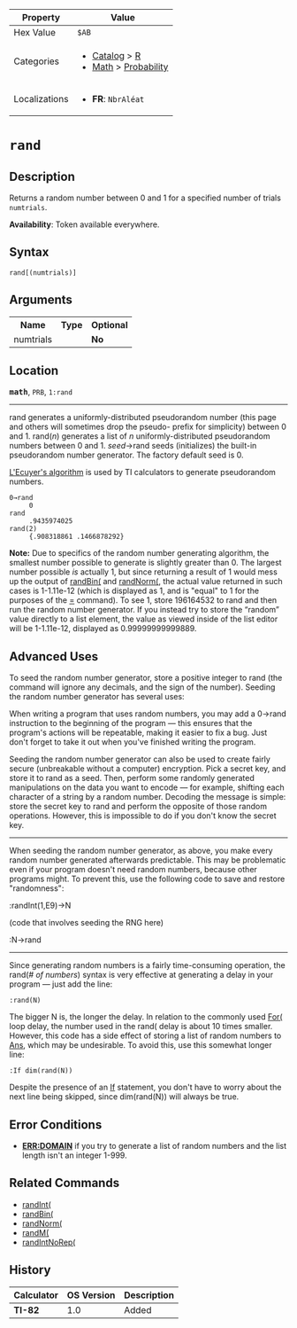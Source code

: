 | Property      | Value |
|---------------|-------|
| Hex Value     | `$AB`|
| Categories    | <ul><li>[Catalog](<../categories/Catalog.md>) > [R](<../categories/Catalog.md#R>)</li><li>[Math](<../categories/Math.md>) > [Probability](<../categories/Math.md#Probability>)</li></ul> |
| Localizations | <ul><li><b>FR</b>: `NbrAléat`</li></ul> |

# `rand`

## Description
Returns a random number between 0 and 1 for a specified number of trials `numtrials`.


<b>Availability</b>: Token available everywhere.

## Syntax
`rand[(numtrials)]`

## Arguments
<table>
<tr><th>Name</th><th>Type</th><th>Optional</th></tr>

<tr><td>numtrials</td><td></td><td><b>No</b></td></tr>

</table>

## Location
<tt><kbd><b>math</b></kbd></tt>, `PRB`, `1:rand`
<hr>

rand generates a uniformly-distributed pseudorandom number (this page and others will sometimes drop the pseudo- prefix for simplicity) between 0 and 1. rand(_n_) generates a list of _n_ uniformly-distributed pseudorandom numbers between 0 and 1. _seed_→rand seeds (initializes) the built-in pseudorandom number generator. The factory default seed is 0.

[L'Ecuyer's algorithm](http://webhome.csc.uvic.ca/~wkui/Courses/CSC446/CLCG.pdf) is used by TI calculators to generate pseudorandom numbers.

```ti-basic
0→rand
     0
rand
     .9435974025
rand(2)
     {.908318861 .1466878292}
```

**Note:** Due to specifics of the random number generating algorithm, the smallest number possible to generate is slightly greater than 0. The largest number possible _is_ actually 1, but since returning a result of 1 would mess up the output of [randBin(](/randbin) and [randNorm(](/randnorm), the actual value returned in such cases is 1-1.11e-12 (which is displayed as 1, and is "equal" to 1 for the purposes of the [=](/equal) command). To see 1, store 196164532 to rand and then run the random number generator. If you instead try to store the “random” value directly to a list element, the value as viewed inside of the list editor will be 1-1.11e-12, displayed as 0.99999999999889.

## Advanced Uses

To seed the random number generator, store a positive integer to rand (the command will ignore any decimals, and the sign of the number). Seeding the random number generator has several uses:

When writing a program that uses random numbers, you may add a 0→rand instruction to the beginning of the program — this ensures that the program's actions will be repeatable, making it easier to fix a bug. Just don't forget to take it out when you've finished writing the program.

Seeding the random number generator can also be used to create fairly secure (unbreakable without a computer) encryption. Pick a secret key, and store it to rand as a seed. Then, perform some randomly generated manipulations on the data you want to encode — for example, shifting each character of a string by a random number. Decoding the message is simple: store the secret key to rand and perform the opposite of those random operations. However, this is impossible to do if you don't know the secret key.

* * *

When seeding the random number generator, as above, you make every random number generated afterwards predictable. This may be problematic even if your program doesn't need random numbers, because other programs might. To prevent this, use the following code to save and restore "randomness":

:randInt(1,E9)→N

(code that involves seeding the RNG here)

:N→rand

* * *

Since generating random numbers is a fairly time-consuming operation, the rand(_# of numbers_) syntax is very effective at generating a delay in your program — just add the line:

```ti-basic
:rand(N)
```

  
The bigger N is, the longer the delay. In relation to the commonly used [For(](/for) loop delay, the number used in the rand( delay is about 10 times smaller. However, this code has a side effect of storing a list of random numbers to [Ans](/ans), which may be undesirable. To avoid this, use this somewhat longer line:

```ti-basic
:If dim(rand(N))
```

  
Despite the presence of an [If](/if) statement, you don't have to worry about the next line being skipped, since dim(rand(N)) will always be true.

## Error Conditions

*   **[ERR:DOMAIN](/errors#domain)** if you try to generate a list of random numbers and the list length isn't an integer 1-999.

## Related Commands

*   [randInt(](/randint)
*   [randBin(](/randbin)
*   [randNorm(](/randnorm)
*   [randM(](/randm)
*   [randIntNoRep(](/randintnorep)

## History
| Calculator | OS Version | Description |
|------------|------------|-------------|
| <b>TI-82</b> | 1.0 | Added |


